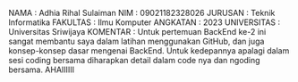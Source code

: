 NAMA : Adhia Rihal Sulaiman
NIM : 09021182328026
JURUSAN : Teknik Informatika
FAKULTAS : Ilmu Komputer
ANGKATAN : 2023
UNIVERSITAS : Universitas Sriwijaya
KOMENTAR : Untuk pertemuan BackEnd ke-2 ini sangat membantu saya dalam latihan menggunakan GitHub, dan juga konsep-konsep dasar mengenai BackEnd. Untuk kedepannya apalagi dalam sesi coding bersama diharapkan detail dalam code nya dan ngoding bersama. AHAIIIIII

